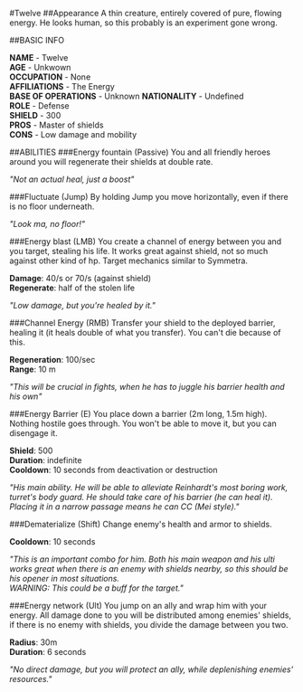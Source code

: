 #Twelve
##Appearance
A thin creature, entirely covered of pure, flowing energy. He looks human, so this probably is an experiment gone wrong.

##BASIC INFO

**NAME** - Twelve  
**AGE** - Unkwown  
**OCCUPATION** - None  
**AFFILIATIONS** - The Energy  
**BASE OF OPERATIONS** - Unknown
**NATIONALITY** - Undefined  
**ROLE** - Defense  
**SHIELD** - 300  
**PROS** - Master of shields  
**CONS** - Low damage and mobility

##ABILITIES
###Energy fountain (Passive)
You and all friendly heroes around you will regenerate their shields at double rate.

*"Not an actual heal, just a boost"*

###Fluctuate (Jump)
By holding Jump you move horizontally, even if there is no floor underneath.

*"Look ma, no floor!"*

###Energy blast (LMB)
You create a channel of energy between you and you target, stealing his life. It works great against shield, not so much against other kind of hp. Target mechanics similar to Symmetra.

**Damage**: 40/s or 70/s (against shield)    
**Regenerate**: half of the stolen life 

*"Low damage, but you're healed by it."*

###Channel Energy (RMB)
Transfer your shield to the deployed barrier, healing it (it heals double of what you transfer). You can't die because of this.  
 
**Regeneration**: 100/sec  
**Range**: 10 m

*"This will be crucial in fights, when he has to juggle his barrier health and his own"*

###Energy Barrier (E)
You place down a barrier (2m long, 1.5m high). Nothing hostile goes through. You won't be able to move it, but you can disengage it. 

**Shield**: 500  
**Duration**: indefinite  
**Cooldown**: 10 seconds from deactivation or destruction  
 
*"His main ability. He will be able to alleviate Reinhardt's most boring work, turret's body guard. He should take care of his barrier (he can heal it).  
Placing it in a narrow passage means he can CC (Mei style)."*

###Dematerialize (Shift)
Change enemy's health and armor to shields. 

**Cooldown**: 10 seconds

*"This is an important combo for him. Both his main weapon and his ulti works great when there is an enemy with shields nearby, so this should be his opener in most situations.  
WARNING: This could be a buff for the target."*

###Energy network (Ult)
You jump on an ally and wrap him with your energy. All damage done to you will be distributed among enemies' shields, if there is no enemy with shields, you divide the damage between you two.

**Radius**: 30m  
**Duration**: 6 seconds

*"No direct damage, but you will protect an ally, while deplenishing enemies' resources."* 
